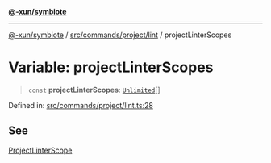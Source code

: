 [**@-xun/symbiote**](../../../../../README.md)

***

[@-xun/symbiote](../../../../../README.md) / [src/commands/project/lint](../README.md) / projectLinterScopes

# Variable: projectLinterScopes

> `const` **projectLinterScopes**: [`Unlimited`](../../../../configure/enumerations/UnlimitedGlobalScope.md#unlimited)[]

Defined in: [src/commands/project/lint.ts:28](https://github.com/Xunnamius/symbiote/blob/023107e8d1856ee3cd449bab77222ba9d9fdb206/src/commands/project/lint.ts#L28)

## See

[ProjectLinterScope](../../../../configure/enumerations/UnlimitedGlobalScope.md)
